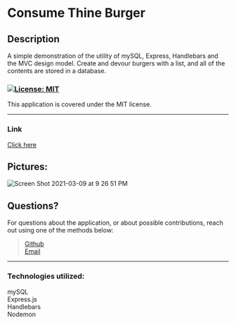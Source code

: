 # **Consume Thine Burger**

  ## Description

A simple demonstration of the utility of mySQL, Express, Handlebars and the MVC design model. Create and devour burgers with a list, and all of the contents are stored in a database. 

  ### <a id='license'></a>[![License: MIT](https://img.shields.io/badge/License-MIT-blue.svg)](https://opensource.org/licenses/MIT)
This application is covered under the MIT license.

  ---

### Link
[Click here](https://consume-thine-burger.herokuapp.com/)

## Pictures: 
![Screen Shot 2021-03-09 at 9 26 51 PM](https://user-images.githubusercontent.com/65474893/110572069-55000a00-811e-11eb-9a1c-ba39b5debbd6.png)

## <a id='questions'></a> Questions?

For questions about the application, or about possible contributions, reach out using one of the methods below:   

> [Github](https://github.com/Keaton-Brewster)  
[Email](mailto:keatonbrewsterdev@gmail.com)

  ---
### Technologies utilized:
mySQL   
Express.js  
Handlebars  
Nodemon
